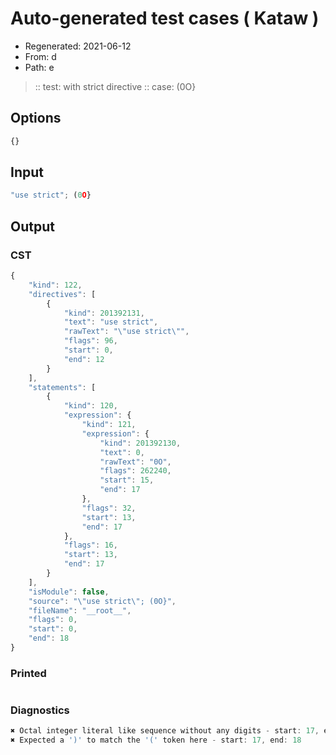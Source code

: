 # Auto-generated test cases ( Kataw )
- Regenerated: 2021-06-12
- From: d
- Path: e
> :: test: with strict directive
> :: case: (0O}
## Options

`````js
{}
`````
## Input

`````js
"use strict"; (0O}
`````
## Output

### CST

```javascript
{
    "kind": 122,
    "directives": [
        {
            "kind": 201392131,
            "text": "use strict",
            "rawText": "\"use strict\"",
            "flags": 96,
            "start": 0,
            "end": 12
        }
    ],
    "statements": [
        {
            "kind": 120,
            "expression": {
                "kind": 121,
                "expression": {
                    "kind": 201392130,
                    "text": 0,
                    "rawText": "0O",
                    "flags": 262240,
                    "start": 15,
                    "end": 17
                },
                "flags": 32,
                "start": 13,
                "end": 17
            },
            "flags": 16,
            "start": 13,
            "end": 17
        }
    ],
    "isModule": false,
    "source": "\"use strict\"; (0O}",
    "fileName": "__root__",
    "flags": 0,
    "start": 0,
    "end": 18
}
```

### Printed

```javascript

```

### Diagnostics

```javascript
✖ Octal integer literal like sequence without any digits - start: 17, end: 18
✖ Expected a ')' to match the '(' token here - start: 17, end: 18

```

